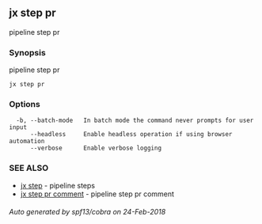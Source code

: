 ## jx step pr

pipeline step pr

### Synopsis


pipeline step pr

```
jx step pr
```

### Options

```
  -b, --batch-mode   In batch mode the command never prompts for user input
      --headless     Enable headless operation if using browser automation
      --verbose      Enable verbose logging
```

### SEE ALSO
* [jx step](jx_step.md)	 - pipeline steps
* [jx step pr comment](jx_step_pr_comment.md)	 - pipeline step pr comment

###### Auto generated by spf13/cobra on 24-Feb-2018
